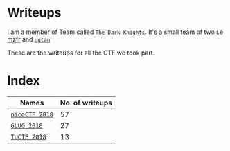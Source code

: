 # Writeups

I am a member of Team called [`The Dark Knights`](https://ctftime.org/team/65495). It's a small team of two i.e [mzfr](https://github.com/mzfr) and [`ugtan`](https://github.com/ugtan)

These are the writeups for all the CTF we took part.

# Index

| Names                   | No. of writeups |
|------------------------|--------|
| [`picoCTF 2018`](PicoCTF_writeups_2018/)| 57   |
| [`GLUG 2018`](GLUG_2018/) | 27   |
| [`TUCTF 2018`](TUCTF%202018/) | 13  |
